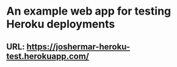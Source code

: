 # An example web app for testing Heroku deployments
## URL: https://joshermar-heroku-test.herokuapp.com/
